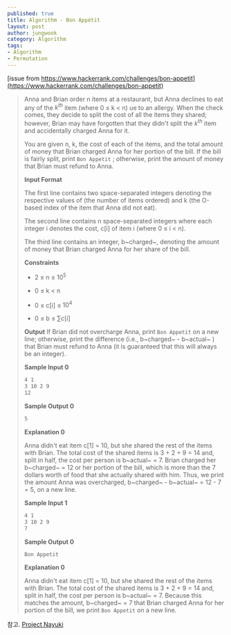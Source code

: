 ```yaml
---
published: true
title: Algorithm - Bon Appétit
layout: post
author: jungwook
category: Algorithm
tags:
- Algorithm
- Permutation
---
```

[issue from https://www.hackerrank.com/challenges/bon-appetit](https://www.hackerrank.com/challenges/bon-appetit)

>Anna and Brian order n items at a restaurant, but Anna declines to eat any of the ${k}^{th}$ item (where 0 $\le$ k $\lt$ n) ue to an allergy. When the check comes, they decide to split the cost of all the items they shared; however, Brian may have forgotten that they didn't split the $k^{th}$ item and accidentally charged Anna for it.
>
>You are given n, k, the cost of each of the  items, and the total amount of money that Brian charged Anna for her portion of the bill. If the bill is fairly split, print `Bon Appetit` ; otherwise, print the amount of money that Brian must refund to Anna.
>
>**Input Format**
>
> The first line contains two space-separated integers denoting the respective values of  (the number of items ordered) and k (the O-based index of the item that Anna did not eat). 
>
>The second line contains n space-separated integers where each integer i denotes the cost, c[i] of item i (where 0 $\le$ i $\lt$ n).
>
>The third line contains an integer, b~charged~, denoting the amount of money that Brian charged Anna for her share of the bill.
>
>**Constraints**
>
>+ 2 $\le$ n $\le$ $10^5$
>
>+ 0 $\le$ k $\lt$ n
>
>+ 0 $\le$ c[i] $\le$ $10^4$
>
>+ 0 $\le$ b $\le$ $\sum c[i]$
>
>**Output**
>If Brian did not overcharge Anna, print `Bon Appetit` on a new line; otherwise, print the difference (i.e., b~charged~ - b~actual~ ) that Brian must refund to Anna (it is guaranteed that this will always be an integer).
>
>**Sample Input 0**
>
>```bash
>4 1
>3 10 2 9
>12
>```
>
>**Sample Output 0**
>
>```bash
>5
>```
>
>**Explanation 0**
>
>Anna didn't eat item c[1] = 10, but she shared the rest of the items with Brian. The total cost of the shared items is 3 + 2 + 9 = 14 and, split in half, the cost per person is b~actual~ = 7. Brian charged her b~charged~ = 12 or her portion of the bill, which is more than the 7 dollars worth of food that she actually shared with him. Thus, we print the amount Anna was overcharged, b~charged~ - b~actual~ = 12 - 7 = 5, on a new line.
>
>**Sample Input 1**
>
>```bash
>4 1
>3 10 2 9
>7
>```
>
>**Sample Output 0**
>
>```bash
>Bon Appetit
>```
>
>**Explanation 0**
>
>Anna didn't eat item c[1] = 10, but she shared the rest of the items with Brian. The total cost of the shared items is 3 + 2 + 9 = 14 and, split in half, the cost per person is b~actual~ = 7. Because this matches the amount,  b~charged~ = 7 that Brian charged Anna for her portion of the bill, we print `Bon Appetit` on a new line.



참고. [Project Nayuki](https://www.nayuki.io/page/next-lexicographical-permutation-algorithm)




